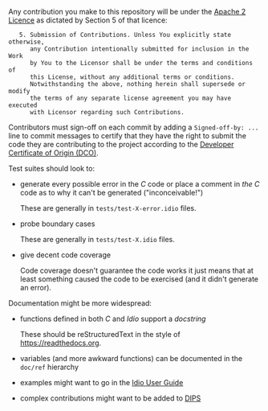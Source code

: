Any contribution you make to this repository will be under the [Apache
2 Licence](https://www.apache.org/licenses/LICENSE-2.0) as dictated by
Section 5 of that licence:

```
   5. Submission of Contributions. Unless You explicitly state otherwise,
      any Contribution intentionally submitted for inclusion in the Work
      by You to the Licensor shall be under the terms and conditions of
      this License, without any additional terms or conditions.
      Notwithstanding the above, nothing herein shall supersede or modify
      the terms of any separate license agreement you may have executed
      with Licensor regarding such Contributions.

```

Contributors must sign-off on each commit by adding a `Signed-off-by:
...` line to commit messages to certify that they have the right to
submit the code they are contributing to the project according to the
[Developer Certificate of Origin
(DCO)](https://developercertificate.org).

Test suites should look to:

* generate every possible error in the *C* code or place a comment in
  *the C* code as to why it can't be generated ("inconceivable!")

  These are generally in `tests/test-X-error.idio` files.

* probe boundary cases

  These are generally in `tests/test-X.idio` files.

* give decent code coverage

  Code coverage doesn't guarantee the code works it just means that at
  least something caused the code to be exercised (and it didn't
  generate an error).

Documentation might be more widespread:

* functions defined in both *C* and *Idio* support a *docstring*

  These should be reStructuredText in the style of
  https://readthedocs.org.

* variables (and more awkward functions) can be documented in the
  `doc/ref` hierarchy

* examples might want to go in the [Idio User
  Guide](https://github.com/idio-lang/guide)

* complex contributions might want to be added to
  [DIPS](https://github.com/idio-lang/DIPS)


